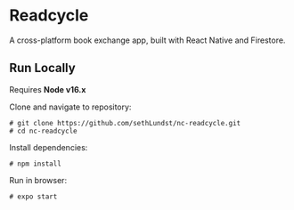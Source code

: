 # Readcycle




A cross-platform book exchange app, built with React Native and Firestore.

## Run Locally 

Requires **Node v16.x**

Clone and navigate to repository:  

    # git clone https://github.com/sethLundst/nc-readcycle.git
    # cd nc-readcycle

Install dependencies:  

    # npm install
    
Run in browser:  

    # expo start 

